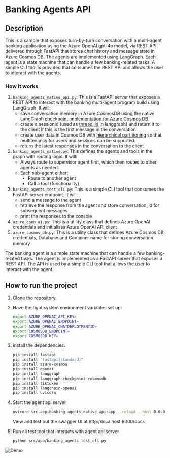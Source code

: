 # Banking Agents API

## Description

This is a sample that exposes turn-by-turn conversation with a multi-agent banking application using the Azure OpenAI gpt-4o model, via REST API delivered through FastAPI that stores chat history and message state in Azure Cosmos DB. The agents are implemented using LangGraph. Each agent is a state machine that can handle a few banking-related tasks. A simple CLI tool is provided that consumes the REST API and allows the user to interact with the agents. 

### How it works
1. `banking_agents_native_api.py`: This is a FastAPI server that exposes a REST API to interact with the banking multi-agent program build using LangGraph. It will:
   - save conversation memory in Azure CosmosDB using the native LangGraph [checkpoint implementation for Azure Cosmos DB](https://pypi.org/project/langgraph-checkpoint-cosmosdb/).
   - create a sessionId (used as [thread_id](https://langchain-ai.github.io/langgraph/concepts/persistence/#threads) in langgraph) and return it to the client if this is the first message in the conversation
   - create user data in Cosmos DB with [hierarchical partitioning](https://learn.microsoft.com/azure/cosmos-db/hierarchical-partition-keys) so that multitenancy for users and sessions can be supported.
   - return the latest responses in the conversation to the client
2. `banking_agents_native.py`: This defines the agents and tools in the graph with routing logic. It will:
   - Always route to supervisor agent first, which then routes to other agents as needed.
   - Each sub-agent either:
     - Route to another agent
     - Call a tool (functionality)
3. `banking_agents_test_cli.py`: This is a simple CLI tool that consumes the FastAPI server endpoint. It will:
   - send a message to the agent
   - retrieve the response from the agent and store conversation_id for subsequent messages
   - print the responses to the console
5. `azure_open_ai.py`: This is a utility class that defines Azure OpenAI credentials and initialises Azure OpenAI API client
6. `azure_cosmos_db.py`: This is a utility class that defines Azure Cosmos DB credentials, Database and Container name for storing conversation memory


The banking agent is a simple state machine that can handle a few banking-related tasks. The agent is implemented as a FastAPI server that exposes a REST API. The API is used by a simple CLI tool that allows the user to interact with the agent.

## How to run the project

1. Clone the repository.

2. Have the right system environment variables set up: 

    ```bash
    export AZURE_OPENAI_API_KEY=
    export AZURE_OPENAI_ENDPOINT=
    export AZURE_OPENAI_CHATDEPLOYMENTID=
    export COSMOSDB_ENDPOINT=
    export COSMOSDB_KEY=
    ```
3. install the dependencies:
    ```bash
    pip install fastapi
    pip install "fastapi[standard]"
    pip install azure-cosmos
    pip install openai
    pip install langgraph
    pip install langgraph-checkpoint-cosmosdb
    pip install tiktoken
    pip install langchain-openai
    pip install uvicorn
    ```
4. Start the agent api server
    ```bash
    uvicorn src.app.banking_agents_native_api:app --reload --host 0.0.0.0 --port 8000
    ```
   View and test out the swagger UI at http://localhost:8000/docs

5. Run cli test tool that interacts with agent api server
    ```bash
    python src/app/banking_agents_test_cli.py
    ```
![Demo](./media/demo.gif)

